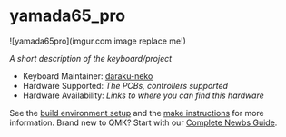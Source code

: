 # yamada65_pro

![yamada65pro](imgur.com image replace me!)

*A short description of the keyboard/project*

* Keyboard Maintainer: [daraku-neko](https://github.com/darakuneko)
* Hardware Supported: *The PCBs, controllers supported*
* Hardware Availability: *Links to where you can find this hardware*

See the [build environment setup](https://docs.qmk.fm/#/getting_started_build_tools) and the [make instructions](https://docs.qmk.fm/#/getting_started_make_guide) for more information. Brand new to QMK? Start with our [Complete Newbs Guide](https://docs.qmk.fm/#/newbs).
